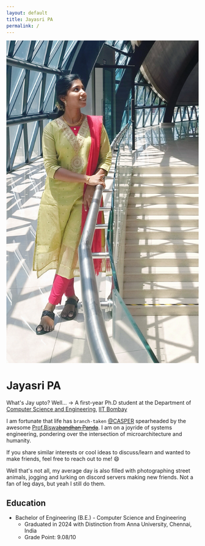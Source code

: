 ```yaml
---
layout: default
title: Jayasri PA
permalink: /
---
```


<img class="right" src="/images/convocation.jpg" alt="Jayasri looking clueless in the mall" title="My clueless self in a mall" />


# Jayasri PA 

What's Jay upto? Well... -> A first-year Ph.D student at the Department of [Computer Science and Engineering](https://www.cse.iitb.ac.in), [IIT Bombay](https://www.iitb.ac.in/)

I am fortunate that life has `branch-taken` [@CASPER](https://casper-iitb.github.io/) spearheaded by the awesome [Prof.Biswa~~bandhan Panda~~](https://www.cse.iitb.ac.in/~biswa/). I am on a joyride of systems engineering, pondering over the intersection of microarchitecture and humanity.

If you share similar interests or cool ideas to discuss/learn and wanted to make friends, feel free to reach out to me! &#x1F604;

Well that's not all, my average day is also filled with photographing street animals, jogging and lurking on discord servers making new friends. Not a fan of leg days, but yeah I still do them.

## Education

* Bachelor of Engineering (B.E.) - Computer Science and Engineering
    - Graduated in 2024 with Distinction from Anna University, Chennai, India
    - Grade Point: 9.08/10










